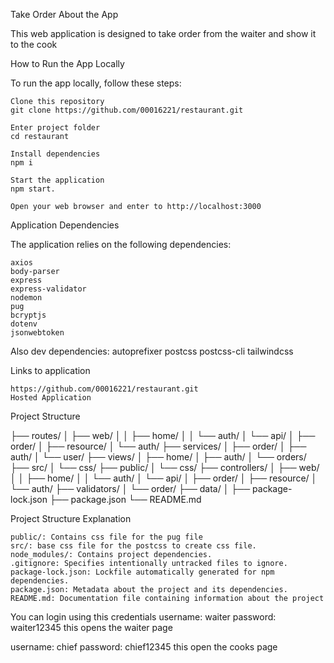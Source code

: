 Take Order
About the App

This web application is designed to take order from the waiter and show it to the cook

How to Run the App Locally

To run the app locally, follow these steps:

    Clone this repository
    git clone https://github.com/00016221/restaurant.git

    Enter project folder
    cd restaurant

    Install dependencies
    npm i

    Start the application
    npm start.

    Open your web browser and enter to http://localhost:3000

Application Dependencies

The application relies on the following dependencies:

    axios
    body-parser
    express
    express-validator
    nodemon
    pug
    bcryptjs
    dotenv
    jsonwebtoken

Also dev dependencies:
autoprefixer
postcss
postcss-cli
tailwindcss

Links to application

    https://github.com/00016221/restaurant.git
    Hosted Application

Project Structure

├── routes/
│ ├── web/
│ │ ├── home/
│ │ └── auth/
│ └── api/
│ ├── order/
│ ├── resource/
│ └── auth/
├── services/
│ ├── order/
│ ├── auth/
│ └── user/
├── views/
│ ├── home/
│ ├── auth/
│ └── orders/
├── src/
│ └── css/
├── public/
│ └── css/
├── controllers/
│ ├── web/
│ │ ├── home/
│ │ └── auth/
│ └── api/
│ ├── order/
│ ├── resource/
│ └── auth/
├── validators/
│ └── order/
├── data/
│
├── package-lock.json
├── package.json
└── README.md

Project Structure Explanation

    public/: Contains css file for the pug file
    src/: base css file for the postcss to create css file.
    node_modules/: Contains project dependencies.
    .gitignore: Specifies intentionally untracked files to ignore.
    package-lock.json: Lockfile automatically generated for npm dependencies.
    package.json: Metadata about the project and its dependencies.
    README.md: Documentation file containing information about the project

You can login using this credentials
username: waiter
password: waiter12345 this opens the waiter page

username: chief
password: chief12345 this open the cooks page
